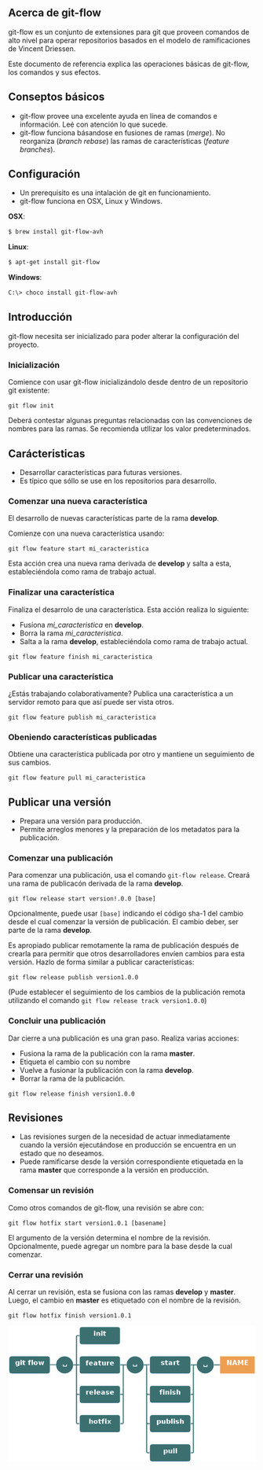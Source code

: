 ## Acerca de git-flow

git-flow es un conjunto de extensiones para git que proveen comandos de alto nivel para operar repositorios basados en el modelo de ramificaciones de Vincent Driessen.

Este documento de referencia explica las operaciones básicas de git-flow, los comandos y sus efectos.

## Conseptos básicos

* git-flow provee una excelente ayuda en línea de comandos e información. Leé con atención lo que sucede.
* git-flow funciona básandose en fusiones de ramas (_merge_). No reorganiza (_branch rebase_) las ramas de características (_feature branches_).

## Configuración

* Un prerequisito es una intalación de git en funcionamiento.
* git-flow funciona en OSX, Linux y Windows.

__OSX__:

```bash
$ brew install git-flow-avh
```

__Linux__:

```bash
$ apt-get install git-flow
```

__Windows__:

```bash
C:\> choco install git-flow-avh
```

## Introducción

git-flow necesita ser inicializado para poder alterar la configuración del proyecto.

### Inicialización

Comience con usar git-flow inicializándolo desde dentro de un repositorio git existente:

```
git flow init
```

Deberá contestar algunas preguntas relacionadas con las convenciones de nombres para las ramas. Se recomienda utllizar los valor predeterminados.

## Carácteristicas

* Desarrollar características para futuras versiones.
* Es típico que sóllo se use en los repositorios para desarrollo.

### Comenzar una nueva característica

El desarrollo de nuevas características  parte de la rama __develop__.

Comienze con una nueva característica usando:

```
git flow feature start mi_caracteristica
```

Esta acción  crea una nueva rama derivada de __develop__ y salta a esta, estableciéndola como rama de trabajo actual.

### Finalizar una característica

Finaliza el desarrolo de una característica. Esta acción realiza lo siguiente:

* Fusiona _mi_caracteristica_ en __develop__.
* Borra la rama _mi_caracteristica_.
* Salta a la rama __develop__, estableciéndola como rama de trabajo actual.

```
git flow feature finish mi_caracteristica
```

### Publicar una característica

¿Estás trabajando colaborativamente? Publica una característica a un servidor remoto para que así puede ser vista otros.

```
git flow feature publish mi_caracteristica
```

### Obeniendo características publicadas

Obtiene una característica publicada por otro y mantiene un seguimiento de sus cambios.

```
git flow feature pull mi_caracteristica
```

## Publicar una versión

* Prepara una versión para producción.
* Permite arreglos menores y la preparación de los metadatos para la publicación.

### Comenzar una publicación

Para comenzar una publicación, usa el comando `git-flow release`. Creará una rama de publicacón derivada de la rama __develop__.

```
git flow release start version!.0.0 [base]
```

Opcionalmente, puede usar `[base]` indicando el código sha-1 del cambio desde el cual comenzar la versión  de publicación. El cambio deber, ser parte de la rama __develop__.

Es apropiado publicar remotamente la rama de publicación después de crearla para permitir que otros desarrolladores envíen cambios para esta versión. Hazlo de forma similar a publicar características:

```
git flow release publish version1.0.0
```

(Pude establecer el seguimiento de los cambios de la publicación remota utilizando el comando `git flow release track version1.0.0`)

### Concluir una publicación

Dar cierre a una publicación es una gran paso. Realiza varias acciones:

* Fusiona la rama de la publicación con la rama __master__.
* Etiqueta el cambio con su nombre
* Vuelve a fusionar la publicación con la rama __develop__.
* Borrar la rama de la publicación.

```
git flow release finish version1.0.0
```

## Revisiones

* Las revisiones surgen de la necesidad de actuar inmediatamente cuando la versión ejecutándose en producción se encuentra en un estado que no deseamos.
* Puede ramificarse desde la versión correspondiente etiquetada en la rama __master__ que corresponde a la versión en producción.

### Comensar un revisión

Como otros comandos de git-flow, una revisión se abre con:

```
git flow hotfix start version1.0.1 [basename]
```

El argumento de la versión determina el nombre de la revisión. Opcionalmente, puede agregar un nombre para la base desde la cual comenzar.

### Cerrar una revisión

Al cerrar un revisión, esta se fusiona con las ramas __develop__ y __master__. Luego, el cambio en __master__ es etiquetado con el nombre de la revisión.

```
git flow hotfix finish version1.0.1
```

![commandos git-flow](images/acerca_de_git-flow_img1.png)